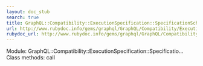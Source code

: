 ```yaml
---
layout: doc_stub
search: true
title: GraphQL::Compatibility::ExecutionSpecification::SpecificationSchema::TestMiddleware
url: http://www.rubydoc.info/gems/graphql/GraphQL/Compatibility/ExecutionSpecification/SpecificationSchema/TestMiddleware
rubydoc_url: http://www.rubydoc.info/gems/graphql/GraphQL/Compatibility/ExecutionSpecification/SpecificationSchema/TestMiddleware
---
```


Module: GraphQL::Compatibility::ExecutionSpecification::Specificatio...
Class methods:
call

